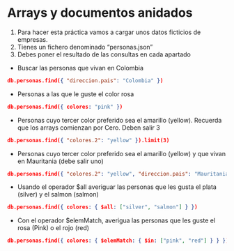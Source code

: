 # Arrays y documentos anidados

1. Para hacer esta práctica vamos a cargar unos datos ficticios de empresas.
2. Tienes un fichero denominado “personas.json”
3. Debes poner el resultado de las consultas en cada apartado
- Buscar las personas que vivan en Colombia

```json
db.personas.find({ "direccion.pais": "Colombia" })
```

- Personas a las que le guste el color rosa
```json
db.personas.find({ colores: "pink" })
```

- Personas cuyo tercer color preferido sea el amarillo (yellow). Recuerda que los arrays comienzan por Cero. Deben salir 3
```json
db.personas.find({ "colores.2": "yellow" }).limit(3)
```
- Personas cuyo tercer color preferido sea el amarillo (yellow) y que vivan en Mauritania (debe salir uno)
```json
db.personas.find({ "colores.2": "yellow", "direccion.pais": "Mauritania" })
```
- Usando el operador $all averiguar las personas que les gusta el plata (silver) y el salmon (salmon)
```json
db.personas.find({ colores: { $all: ["silver", "salmon"] } })
```
- Con el operador $elemMatch, averigua las personas que les guste el rosa (Pink) o el rojo (red)
```json
db.personas.find({ colores: { $elemMatch: { $in: ["pink", "red"] } } })
```
